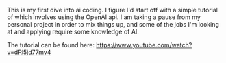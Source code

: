 This is my first dive into ai coding. I figure I'd start off with a simple tutorial of which involves using the OpenAI api. 
I am taking a pause from my personal project in order to mix things up, and some of the jobs I'm looking at  and applying require some knowledge of AI.

The tutorial can be found here:
https://www.youtube.com/watch?v=dRl5jd77mv4